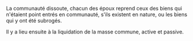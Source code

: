 La communauté dissoute, chacun des époux reprend ceux des biens qui n'étaient point entrés en communauté, s'ils existent en nature, ou les biens qui y ont été subrogés.

Il y a lieu ensuite à la liquidation de la masse commune, active et passive.
